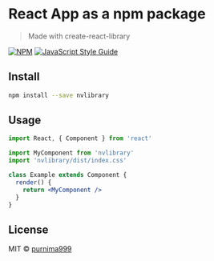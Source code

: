 # React App as a npm package

> Made with create-react-library

[![NPM](https://img.shields.io/npm/v/nvlibrary.svg)](https://www.npmjs.com/package/nvlibrary) [![JavaScript Style Guide](https://img.shields.io/badge/code_style-standard-brightgreen.svg)](https://standardjs.com)

## Install

```bash
npm install --save nvlibrary
```

## Usage

```jsx
import React, { Component } from 'react'

import MyComponent from 'nvlibrary'
import 'nvlibrary/dist/index.css'

class Example extends Component {
  render() {
    return <MyComponent />
  }
}
```

## License

MIT © [purnima999](https://github.com/purnima999)
